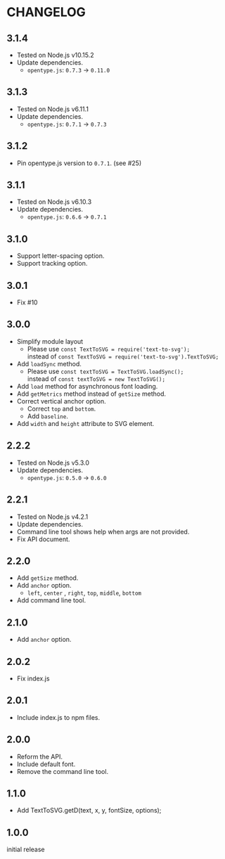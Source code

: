 # CHANGELOG

## 3.1.4

 - Tested on Node.js v10.15.2
 - Update dependencies.
   - `opentype.js`: `0.7.3` -> `0.11.0`

## 3.1.3

 - Tested on Node.js v6.11.1
 - Update dependencies.
   - `opentype.js`: `0.7.1` -> `0.7.3`

## 3.1.2

 - Pin opentype.js version to `0.7.1`. (see #25)

## 3.1.1

 - Tested on Node.js v6.10.3
 - Update dependencies.
   - `opentype.js`: `0.6.6` -> `0.7.1`

## 3.1.0

 - Support letter-spacing option.
 - Support tracking option.

## 3.0.1

 - Fix #10

## 3.0.0

 - Simplify module layout
   - Please use `const TextToSVG = require('text-to-svg');`<br>instead of `const TextToSVG = require('text-to-svg').TextToSVG;`
 - Add `loadSync` method.
   - Please use `const textToSVG = TextToSVG.loadSync();`<br>instead of `const textToSVG = new TextToSVG();`
 - Add `load` method for asynchronous font loading.
 - Add `getMetrics` method instead of `getSize` method.
 - Correct vertical anchor option.
   - Correct `top` and `bottom`.
   - Add `baseline`.
 - Add `width` and `height` attribute to SVG element.

## 2.2.2

 - Tested on Node.js v5.3.0
 - Update dependencies.
   - `opentype.js`: `0.5.0` -> `0.6.0`

## 2.2.1

 - Tested on Node.js v4.2.1
 - Update dependencies.
 - Command line tool shows help when args are not provided.
 - Fix API document.

## 2.2.0

 - Add `getSize` method.
 - Add `anchor` option.
   - `left`, `center` , `right`, `top`, `middle`, `bottom`
 - Add command line tool.

## 2.1.0

 - Add `anchor` option.

## 2.0.2

 - Fix index.js

## 2.0.1

 - Include index.js to npm files.

## 2.0.0

 - Reform the API.
 - Include default font.
 - Remove the command line tool.

## 1.1.0

 - Add TextToSVG.getD(text, x, y, fontSize, options);

## 1.0.0

initial release
